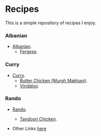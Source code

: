 # Recipes
This is a simple repository of recipes I enjoy.

### Albanian
* [Albanian](albanian/).
  * [Fergese](albanian/fergese/).

### Curry
* [Curry](curry/).
  * [Butter Chicken (Murgh Makhani)](curry/murgh_makhani/).
  * [Vindaloo](curry/vindaloo/).

### Rando
* [Rando](rando/).
  * [Tandoori Chicken](rando/tandoori_chicken/).

* Other Links [here](./links.md)
